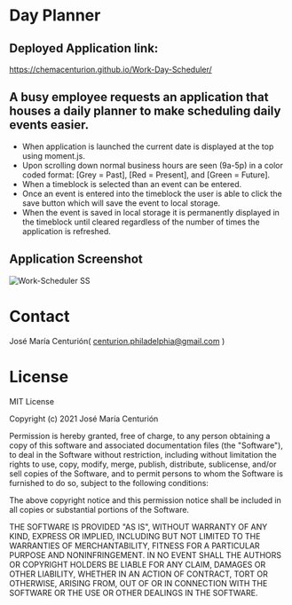 # Day Planner

## Deployed Application link:
https://chemacenturion.github.io/Work-Day-Scheduler/

## A busy employee requests an application that houses a daily planner to make scheduling daily events easier.
* When application is launched the current date is displayed at the top using moment.js.
* Upon scrolling down normal business hours are seen (9a-5p) in a color coded format: [Grey = Past], [Red = Present], and [Green = Future].
* When a timeblock is selected than an event can be entered.
* Once an event is entered into the timeblock the user is able to click the save button which will save the event to local storage.
* When the event is saved in local storage it is permanently displayed in the timeblock until cleared regardless of the number of times the application is refreshed.
## Application Screenshot
![Work-Scheduler SS](https://github.com/chemacenturion/Work-Day-Scheduler/blob/main/Assets/Screenshot%20(13).png)


# Contact

José María Centurión( centurion.philadelphia@gmail.com )

# License

MIT License

Copyright (c) 2021 José María Centurión

Permission is hereby granted, free of charge, to any person obtaining a copy of this software and associated documentation files (the "Software"), to deal in the Software without restriction, including without limitation the rights to use, copy, modify, merge, publish, distribute, sublicense, and/or sell copies of the Software, and to permit persons to whom the Software is furnished to do so, subject to the following conditions:

The above copyright notice and this permission notice shall be included in all copies or substantial portions of the Software.

THE SOFTWARE IS PROVIDED "AS IS", WITHOUT WARRANTY OF ANY KIND, EXPRESS OR IMPLIED, INCLUDING BUT NOT LIMITED TO THE WARRANTIES OF MERCHANTABILITY, FITNESS FOR A PARTICULAR PURPOSE AND NONINFRINGEMENT. IN NO EVENT SHALL THE AUTHORS OR COPYRIGHT HOLDERS BE LIABLE FOR ANY CLAIM, DAMAGES OR OTHER LIABILITY, WHETHER IN AN ACTION OF CONTRACT, TORT OR OTHERWISE, ARISING FROM, OUT OF OR IN CONNECTION WITH THE SOFTWARE OR THE USE OR OTHER DEALINGS IN THE SOFTWARE.
